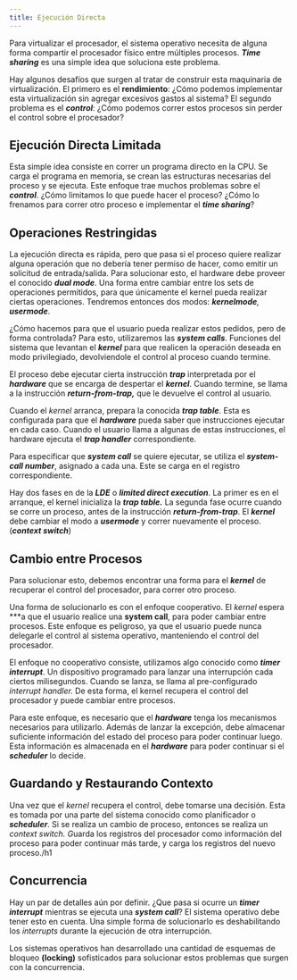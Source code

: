 ```yaml
---
title: Ejecución Directa
---
```


Para virtualizar el procesador, el sistema operativo necesita de alguna forma compartir el procesador físico entre múltiples procesos. ***Time sharing*** es una simple idea que soluciona este problema.

Hay algunos desafíos que surgen al tratar de construir esta maquinaria de virtualización. El primero es el **rendimiento**: ¿Cómo podemos implementar esta virtualización sin agregar excesivos gastos al sistema? El segundo problema es el ***control***: ¿Cómo podemos correr estos procesos sin perder el control sobre el procesador?

## Ejecución Directa Limitada

Esta simple idea consiste en correr un programa directo en la CPU. Se carga el programa en memoria, se crean las estructuras necesarias del proceso y se ejecuta. Este enfoque trae muchos problemas sobre el ***control***. ¿Cómo limitamos lo que puede hacer el proceso? ¿Cómo lo frenamos para correr otro proceso e implementar el ***time sharing***?

## Operaciones Restringidas

La ejecución directa es rápida, pero que pasa si el proceso quiere realizar alguna operación que no debería tener permiso de hacer, como emitir un solicitud de entrada/salida. Para solucionar esto, el hardware debe proveer el conocido ***dual mode***. Una forma entre cambiar entre los sets de operaciones permitidos, para que únicamente el kernel pueda realizar ciertas operaciones. Tendremos entonces dos modos: ***kernelmode**, **usermode***.

¿Cómo hacemos para que el usuario pueda realizar estos pedidos, pero de forma controlada? Para esto, utilizaremos las ***system calls***. Funciones del sistema que levantan el ***kernel*** para que realicen la operación deseada en modo privilegiado, devolviendole el control al proceso cuando termine.

El proceso debe ejecutar cierta instrucción ***trap*** interpretada por el ***hardware*** que se encarga de despertar el ***kernel***. Cuando termine, se llama a la instrucción ***return-from-trap,*** que le devuelve el control al usuario.

Cuando el *kernel* arranca, prepara la conocida ***trap table***. Esta es configurada para que el ***hardware*** pueda saber que instrucciones ejecutar en cada caso. Cuando el usuario llama a algunas de estas instrucciones, el hardware ejecuta el ***trap handler*** correspondiente.

Para especificar que ***system call*** se quiere ejecutar, se utiliza el ***system-call number***, asignado a cada una. Este se carga en el registro correspondiente.

Hay dos fases en de la ***LDE*** o ***limited direct execution***. La primer es en el arranque, el kernel inicializa la ***trap table.*** La segunda fase ocurre cuando se corre un proceso, antes de la instrucción ***return-from-trap***. El ***kernel*** debe cambiar el modo a ***usermode*** y correr nuevamente el proceso. (***context switch***)

## Cambio entre Procesos

Para solucionar esto, debemos encontrar una forma para el ***kernel*** de recuperar el control del procesador, para correr otro proceso.

Una forma de solucionarlo es con el enfoque cooperativo. El *kernel* espera ***a que el usuario realice una **system call**, para poder cambiar entre procesos. Este enfoque es peligroso, ya que el usuario puede nunca delegarle el control al sistema operativo, manteniendo el control del procesador.

El enfoque no cooperativo consiste, utilizamos algo conocido como ***timer interrupt***. Un dispositivo programado para lanzar una interrupción cada ciertos milisegundos. Cuando se lanza, se llama al pre-configurado *interrupt handler.* De esta forma, el kernel recupera el control del procesador y puede cambiar entre procesos.

Para este enfoque, es necesario que el ***hardware*** tenga los mecanismos necesarios para utilizarlo. Además de lanzar la excepción, debe almacenar suficiente información del estado del proceso para poder continuar luego. Esta información es almacenada en el ***hardware*** para poder continuar si el ***scheduler*** lo decide.

## Guardando y Restaurando Contexto

Una vez que el *kernel* recupera el control, debe tomarse una decisión. Esta es tomada por una parte del sistema conocido como planificador o ***scheduler***. Si se realiza un cambio de proceso, entonces se realiza un *context switch. G*uarda los registros del procesador como información del proceso para poder continuar más tarde, y carga los registros del nuevo proceso./h1

## Concurrencia

Hay un par de detalles aún por definir. ¿Que pasa si ocurre un ***timer interrupt*** mientras se ejecuta una ***system call***? El sistema operativo debe tener esto en cuenta. Una simple forma de solucionarlo es deshabilitando los *interrupts* durante la ejecución de otra interrupción.

Los sistemas operativos han desarrollado una cantidad de esquemas de bloqueo **(locking)** sofisticados para solucionar estos problemas que surgen con la concurrencia.
